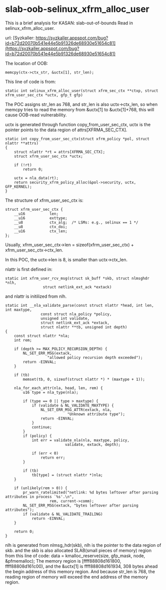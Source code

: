 # slab-oob-selinux_xfrm_alloc_user
This is a brief analysis for KASAN: slab-out-of-bounds Read in selinux_xfrm_alloc_user. 

url: [Syzkaller: https://syzkaller.appspot.com/bug?id=b72d20070b541e44e5b91326de68930e51654c81](https://syzkaller.appspot.com/bug?id=b72d20070b541e44e5b91326de68930e51654c81)    

The location of OOB:
```
memcpy(ctx->ctx_str, &uctx[1], str_len);
```
This line of code is from:
```
static int selinux_xfrm_alloc_user(struct xfrm_sec_ctx **ctxp, struct xfrm_user_sec_ctx *uctx, gfp_t gfp)
```
The POC assigns str_len as 768, and str_len is also uctx->ctx_len, so when memcpy tries to read the memory from &uctx[1] to &uctx[1]+768, this will cause OOB-read vulnerability.  

uctx is generated through function copy_from_user_sec_ctx, uctx is the pointer points to the data region of attrs[XFRMA_SEC_CTX].
```
static int copy_from_user_sec_ctx(struct xfrm_policy *pol, struct nlattr **attrs)
{
	struct nlattr *rt = attrs[XFRMA_SEC_CTX];
	struct xfrm_user_sec_ctx *uctx;

	if (!rt)
		return 0;

	uctx = nla_data(rt);
	return security_xfrm_policy_alloc(&pol->security, uctx, GFP_KERNEL);
}
```
The structure of xfrm_user_sec_ctx is:
```
struct xfrm_user_sec_ctx {
	__u16			len;
	__u16			exttype;
	__u8			ctx_alg;  /* LSMs: e.g., selinux == 1 */
	__u8			ctx_doi;
	__u16			ctx_len;
};
```
Usually, xfrm_user_sec_ctx->len = sizeof(xfrm_user_sec_ctx) + xfrm_user_sec_ctx->ctx_len.

In this POC, the uctx->len is 8, is smaller than uctx->ctx_len.

nlattr is first defined in:
```
static int xfrm_user_rcv_msg(struct sk_buff *skb, struct nlmsghdr *nlh,
			     struct netlink_ext_ack *extack)
```
and nlattr is initilized from nlh.
```
static int __nla_validate_parse(const struct nlattr *head, int len, int maxtype,
				const struct nla_policy *policy,
				unsigned int validate,
				struct netlink_ext_ack *extack,
				struct nlattr **tb, unsigned int depth)
{
	const struct nlattr *nla;
	int rem;

	if (depth >= MAX_POLICY_RECURSION_DEPTH) {
		NL_SET_ERR_MSG(extack,
			       "allowed policy recursion depth exceeded");
		return -EINVAL;
	}

	if (tb)
		memset(tb, 0, sizeof(struct nlattr *) * (maxtype + 1));

	nla_for_each_attr(nla, head, len, rem) {
		u16 type = nla_type(nla);

		if (type == 0 || type > maxtype) {
			if (validate & NL_VALIDATE_MAXTYPE) {
				NL_SET_ERR_MSG_ATTR(extack, nla,
						    "Unknown attribute type");
				return -EINVAL;
			}
			continue;
		}
		if (policy) {
			int err = validate_nla(nla, maxtype, policy,
					       validate, extack, depth);

			if (err < 0)
				return err;
		}

		if (tb)
			tb[type] = (struct nlattr *)nla;
	}

	if (unlikely(rem > 0)) {
		pr_warn_ratelimited("netlink: %d bytes leftover after parsing attributes in process `%s'.\n",
				    rem, current->comm);
		NL_SET_ERR_MSG(extack, "bytes leftover after parsing attributes");
		if (validate & NL_VALIDATE_TRAILING)
			return -EINVAL;
	}

	return 0;
}
```
nlh is generated from nlmsg_hdr(skb), nlh is the pointer to the data region of skb.
and the skb is also allocated SLAB(small pieces of memory) region from this line of code: data = kmalloc_reserve(size, gfp_mask, node, &pfmemalloc);
The memory region is [ffff88808d161800, ffff88808d161c00), and the &uctx[1] is ffff88808d161934, 308 bytes ahead the begin address of this memory region. And because str_len is 768, the reading region of memory will exceed the end address of the memory region.
